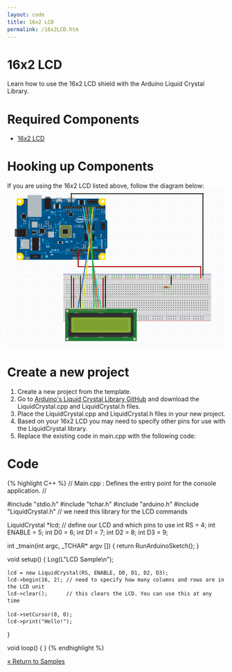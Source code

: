 ```yaml
---
layout: code
title: 16x2 LCD
permalink: /16x2LCD.htm
---
```


# 16x2 LCD
Learn how to use the 16x2 LCD shield with the Arduino Liquid Crystal Library.

# Required Components
* <a href="https://www.sparkfun.com/products/255" target="_blank">16x2 LCD</a>

# Hooking up Components
If you are using the 16x2 LCD listed above, follow the diagram below:<br/>
<img src="images/16x2LCDDiagram.png">

# Create a new project

1. Create a new project from the template.
1. Go to <a href="https://github.com/arduino/Arduino/tree/master/libraries/LiquidCrystal" target="_blank">Arduino's Liquid Crystal Library GitHub</a> and download the LiquidCrystal.cpp and LiquidCrystal.h files.
1. Place the LiquidCrystal.cpp and LiquidCrystal.h files in your new project.
1. Based on your 16x2 LCD you may need to specify other pins for use with the LiquidCrystal library.
1. Replace the existing code in main.cpp with the following code:

# Code

{% highlight C++ %}
// Main.cpp : Defines the entry point for the console application.
//

#include "stdio.h"
#include "tchar.h"
#include "arduino.h"
#include "LiquidCrystal.h" // we need this library for the LCD commands

LiquidCrystal *lcd; // define our LCD and which pins to use
int RS = 4;
int ENABLE = 5;
int D0 = 6;
int D1 = 7;
int D2 = 8;
int D3 = 9;

int _tmain(int argc, _TCHAR* argv [])
{
    return RunArduinoSketch();
}

void setup()
{
    Log(L"LCD Sample\n");

    lcd = new LiquidCrystal(RS, ENABLE, D0, D1, D2, D3);
    lcd->begin(16, 2); // need to specify how many columns and rows are in the LCD unit
    lcd->clear();      // this clears the LCD. You can use this at any time

    lcd->setCursor(0, 0);
    lcd->print("Hello!");
}

void loop()
{
}
{% endhighlight %}

[&laquo; Return to Samples](SampleApps.htm)
